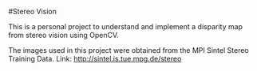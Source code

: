 #Stereo Vision

This is a personal project to understand and implement a disparity map from stereo vision using OpenCV.

The images used in this project were obtained from the MPI Sintel Stereo Training Data. Link: http://sintel.is.tue.mpg.de/stereo